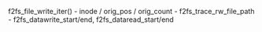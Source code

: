 f2fs_file_write_iter()
    - inode / orig_pos / orig_count
    - f2fs_trace_rw_file_path
      - f2fs_datawrite_start/end, f2fs_dataread_start/end
